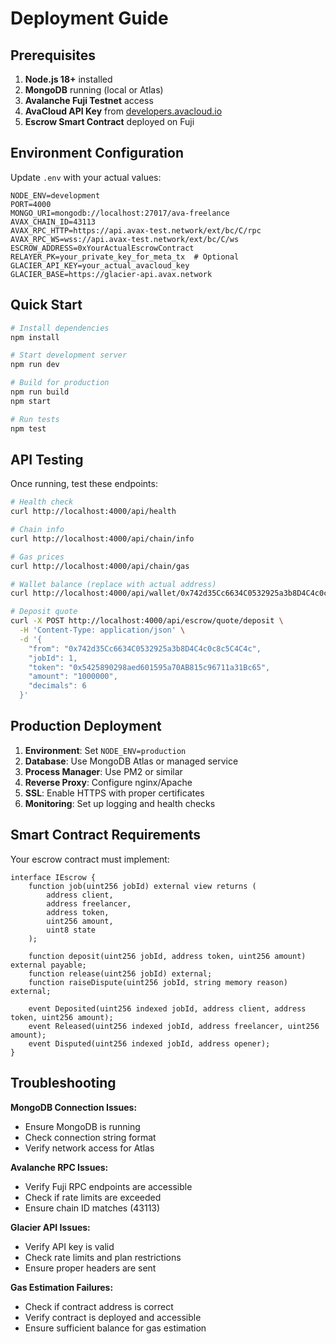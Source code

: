 # Deployment Guide

## Prerequisites

1. **Node.js 18+** installed
2. **MongoDB** running (local or Atlas)
3. **Avalanche Fuji Testnet** access
4. **AvaCloud API Key** from [developers.avacloud.io](https://developers.avacloud.io)
5. **Escrow Smart Contract** deployed on Fuji

## Environment Configuration

Update `.env` with your actual values:

```env
NODE_ENV=development
PORT=4000
MONGO_URI=mongodb://localhost:27017/ava-freelance
AVAX_CHAIN_ID=43113
AVAX_RPC_HTTP=https://api.avax-test.network/ext/bc/C/rpc
AVAX_RPC_WS=wss://api.avax-test.network/ext/bc/C/ws
ESCROW_ADDRESS=0xYourActualEscrowContract
RELAYER_PK=your_private_key_for_meta_tx  # Optional
GLACIER_API_KEY=your_actual_avacloud_key
GLACIER_BASE=https://glacier-api.avax.network
```

## Quick Start

```bash
# Install dependencies
npm install

# Start development server
npm run dev

# Build for production
npm run build
npm start

# Run tests
npm test
```

## API Testing

Once running, test these endpoints:

```bash
# Health check
curl http://localhost:4000/api/health

# Chain info
curl http://localhost:4000/api/chain/info

# Gas prices
curl http://localhost:4000/api/chain/gas

# Wallet balance (replace with actual address)
curl http://localhost:4000/api/wallet/0x742d35Cc6634C0532925a3b8D4C4c0c8c5C4C4c/balances

# Deposit quote
curl -X POST http://localhost:4000/api/escrow/quote/deposit \
  -H 'Content-Type: application/json' \
  -d '{
    "from": "0x742d35Cc6634C0532925a3b8D4C4c0c8c5C4C4c",
    "jobId": 1,
    "token": "0x5425890298aed601595a70AB815c96711a31Bc65",
    "amount": "1000000",
    "decimals": 6
  }'
```

## Production Deployment

1. **Environment**: Set `NODE_ENV=production`
2. **Database**: Use MongoDB Atlas or managed service
3. **Process Manager**: Use PM2 or similar
4. **Reverse Proxy**: Configure nginx/Apache
5. **SSL**: Enable HTTPS with proper certificates
6. **Monitoring**: Set up logging and health checks

## Smart Contract Requirements

Your escrow contract must implement:

```solidity
interface IEscrow {
    function job(uint256 jobId) external view returns (
        address client,
        address freelancer, 
        address token,
        uint256 amount,
        uint8 state
    );
    
    function deposit(uint256 jobId, address token, uint256 amount) external payable;
    function release(uint256 jobId) external;
    function raiseDispute(uint256 jobId, string memory reason) external;
    
    event Deposited(uint256 indexed jobId, address client, address token, uint256 amount);
    event Released(uint256 indexed jobId, address freelancer, uint256 amount);
    event Disputed(uint256 indexed jobId, address opener);
}
```

## Troubleshooting

**MongoDB Connection Issues:**
- Ensure MongoDB is running
- Check connection string format
- Verify network access for Atlas

**Avalanche RPC Issues:**
- Verify Fuji RPC endpoints are accessible
- Check if rate limits are exceeded
- Ensure chain ID matches (43113)

**Glacier API Issues:**
- Verify API key is valid
- Check rate limits and plan restrictions
- Ensure proper headers are sent

**Gas Estimation Failures:**
- Check if contract address is correct
- Verify contract is deployed and accessible
- Ensure sufficient balance for gas estimation
